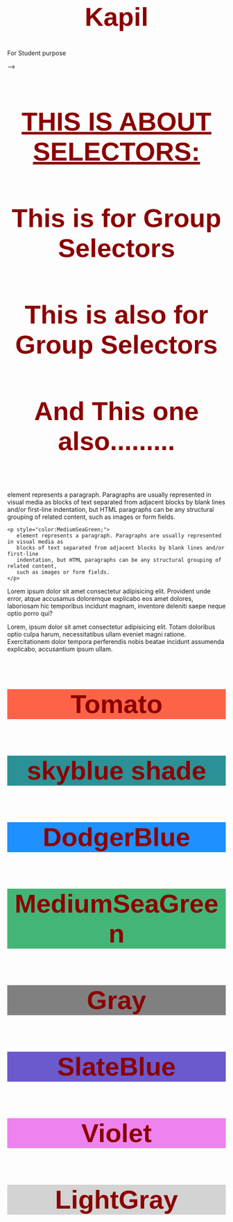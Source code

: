 # Kapil
For Student purpose
 <!DOCTYPE html>
 <html lang="en">
 <head>
  <meta charset="UTF-8">
  <meta http-equiv="X-UA-Compatible" content="IE=edge">
  <meta name="viewport" content="width=device-width, initial-scale=1.0">
  <title> SELECTORS</title>
  <style>
     
    p   { 
      color: darkmagenta;
      font-size: 25px;
       text-align: center;
       
       font-family: system-ui;
    }
    h1,h2,h3,h4{
      text-align: center;
      color: darkred;
      font-size: 60px;
      font-family: sans-serif;
    }
     
  </style>
  <link rel="stylesheet" href="style.css"/> -->
 </head>
 <body background-image="">
  <!-- <h1 style="border:solid tomato;"> THIS IS BORDER</h1> -->
  <h1><u> THIS IS ABOUT SELECTORS:</u></h1>
  
  <h2>This is for Group Selectors</h2>
  <h3>This is also for Group Selectors</h3>
  <h4>And This one also.........</h4>
  <!-- <p style="color:rgb(30, 255, 124);"> -->
    element represents a paragraph. Paragraphs are usually represented in visual media 
    as blocks of text separated from adjacent blocks by blank lines and/or first-line 
    indentation, but HTML paragraphs can be any structural grouping of related content, 
    such as images or form fields.

    <p style="color:MediumSeaGreen;">
       element represents a paragraph. Paragraphs are usually represented in visual media as
       blocks of text separated from adjacent blocks by blank lines and/or first-line
       indentation, but HTML paragraphs can be any structural grouping of related content,
       such as images or form fields.
    </p>
 </p>
 <p>Lorem ipsum dolor sit amet consectetur adipisicing elit. 
  Provident unde error, atque accusamus doloremque explicabo eos amet dolores, 
  laboriosam hic temporibus incidunt magnam, inventore deleniti saepe neque optio porro qui?</p>

  <p>Lorem, ipsum dolor sit amet consectetur adipisicing elit. 
    Totam doloribus optio culpa harum, necessitatibus ullam eveniet magni ratione. 
    Exercitationem dolor tempora perferendis nobis beatae incidunt assumenda explicabo, 
    accusantium ipsum ullam.</p>

<h1 style="background-color:Tomato;">Tomato</h1>
<h1 style="background-color:#2c9196;">skyblue shade</h1>
<h1 style="background-color:DodgerBlue;">DodgerBlue</h1>
<h1 style="background-color:rgba(60, 179, 114, 0.962);">MediumSeaGreen</h1>
<h1 style="background-color:Gray;">Gray</h1>
<h1 style="background-color:SlateBlue;">SlateBlue</h1>
<h1 style="background-color:Violet;">Violet</h1>
<h1 style="background-color:LightGray;">LightGray</h1>


 


 </body>
 </html>
